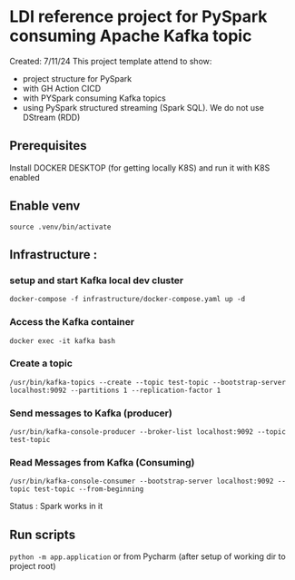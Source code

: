 # LDI reference project for PySpark consuming Apache Kafka topic
Created: 7/11/24
This project template attend to show:
- project structure for PySpark
- with GH Action CICD
- with PYSpark consuming Kafka topics
- using PySpark structured streaming (Spark SQL). We do not use DStream (RDD)

## Prerequisites
Install DOCKER DESKTOP (for getting locally K8S) and run it with K8S enabled

## Enable venv
`source .venv/bin/activate`


## Infrastructure : 
### setup and start Kafka local dev cluster
`docker-compose -f infrastructure/docker-compose.yaml up -d`

### Access the Kafka container 
`docker exec -it kafka bash`

### Create a topic 
`/usr/bin/kafka-topics --create --topic test-topic --bootstrap-server localhost:9092 --partitions 1 --replication-factor 1`

### Send messages to Kafka (producer)
`/usr/bin/kafka-console-producer --broker-list localhost:9092 --topic test-topic`

###  Read Messages from Kafka (Consuming) 
`/usr/bin/kafka-console-consumer --bootstrap-server localhost:9092 --topic test-topic --from-beginning`


Status : Spark works in it

## Run scripts

`python -m app.application`
or from Pycharm (after setup of working dir to project root)





